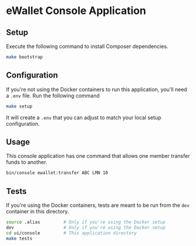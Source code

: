 # eWallet Console Application

## Setup

Execute the following command to install Composer dependencies.

```bash
make bootstrap
```

## Configuration

If you're not using the Docker containers to run this application, you'll need a `.env` file.
Run the following command

```bash
make setup
```

It will create a `.env` that you can adjust to match your local setup configuration.

## Usage

This console application has one command that allows one member transfer funds to another.

```bash
bin/console ewallet:transfer ABC LMN 10
```

## Tests

If you're using the Docker containers, tests are meant to be run from the `dev` container in this directory.

```bash
source .alias         # Only if you're using the Docker setup
dev                   # Only if you're using the Docker setup
cd ui/console         # This application directory
make tests
```
